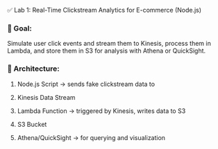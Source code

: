 ✅ Lab 1: Real-Time Clickstream Analytics for E-commerce (Node.js)

### 🔧 Goal:

Simulate user click events and stream them to Kinesis, process them in Lambda, and store them in S3 for analysis with Athena or QuickSight.

### 🧱 Architecture:

1. Node.js Script → sends fake clickstream data to

2. Kinesis Data Stream

3. Lambda Function → triggered by Kinesis, writes data to S3

4. S3 Bucket

5. Athena/QuickSight → for querying and visualization
